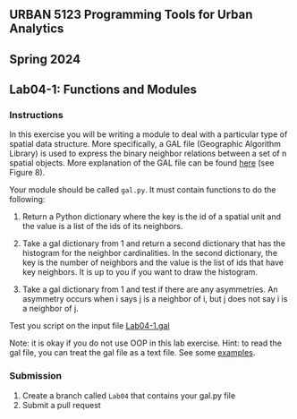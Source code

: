 ## URBAN 5123 Programming Tools for Urban Analytics
## Spring 2024
## Lab04-1: Functions and Modules

### Instructions

In this exercise you will be writing a module to deal with a particular type of spatial data structure. More specifically, a GAL file (Geographic Algorithm Library) is used to express the binary neighbor relations between a set of n spatial objects. More explanation of the GAL file can be found [here][here] (see Figure 8).

Your module should be called `gal.py`. It must contain functions to do the following:

1. Return a Python dictionary where the key is the id of a spatial unit and the value is a list of the ids of its neighbors.

2. Take a gal dictionary from 1 and return a second dictionary that has the histogram for the neighbor cardinalities. In the second dictionary, the key is the number of neighbors and the value is the list of ids that have key neighbors. It is up to you if you want to draw the histogram. 

3. Take a gal dictionary from 1 and test if there are any asymmetries. An asymmetry occurs when i says j is a neighbor of i, but j does not say i is a neighbor of j.


Test you script on the input file [Lab04-1.gal]

Note: it is okay if you do not use OOP in this lab exercise. 
Hint: to read the gal file, you can treat the gal file as a text file. See some [examples][example].

### Submission

1. Create a branch called `Lab04` that contains your gal.py file
2. Submit a pull request

[here]: https://geodacenter.github.io/workbook/4a_contig_weights/lab4a.html
[Lab04-1.gal]: Lab04-1.gal
[example]: https://www.w3schools.com/python/python_file_open.asp

